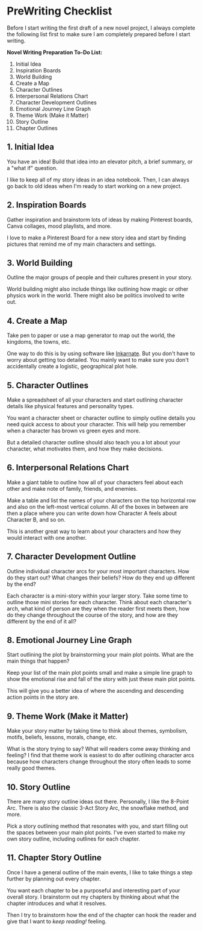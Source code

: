 # PreWriting Checklist

Before I start writing the first draft of a new novel project, I always complete the following list first to make sure I am completely prepared before I start writing. 

**Novel Writing Preparation To-Do List:**
1. Initial Idea
2. Inspiration Boards
3. World Building
4. Create a Map
5. Character Outlines
6. Interpersonal Relations Chart
7. Character Development Outlines
8. Emotional Journey Line Graph
9. Theme Work (Make it Matter)
10. Story Outline
11. Chapter Outlines

## 1. Initial Idea
You have an idea! Build that idea into an elevator pitch, a brief summary, or a "what if" question. 

I like to keep all of my story ideas in an idea notebook. Then, I can always go back to old ideas when I'm ready to start working on a new project. 

## 2. Inspiration Boards
Gather inspiration and brainstorm lots of ideas by making Pinterest boards, Canva collages, mood playlists, and more. 

I love to make a Pinterest Board for a new story idea and start by finding pictures that remind me of my main characters and settings. 

## 3. World Building
Outline the major groups of people and their cultures present in your story.

World building might also include things like outlining how magic or other physics work in the world. There might also be politics involved to write out. 

## 4. Create a Map
Take pen to paper or use a map generator to map out the world, the kingdoms, the towns, etc. 

One way to do this is by using software like [Inkarnate](https://inkarnate.com/). But you don't have to worry about getting too detailed. You mainly want to make sure you don't accidentally create a logistic, geographical plot hole. 

## 5. Character Outlines
Make a spreadsheet of all your characters and start outlining character details like physical features and personality types. 

You want a character sheet or character outline to simply outline details you need quick access to about your character. This will help you remember when a character has brown vs green eyes and more. 

But a detailed character outline should also teach you a lot about your character, what motivates them, and how they make decisions. 

## 6. Interpersonal Relations Chart
Make a giant table to outline how all of your characters feel about each other and make note of family, friends, and enemies. 

Make a table and list the names of your characters on the top horizontal row and also on the left-most vertical column. All of the boxes in between are then a place where you can write down how Character A feels about Character B, and so on. 

This is another great way to learn about your characters and how they would interact with one another. 

## 7. Character Development Outline
Outline individual character arcs for your most important characters. How do they start out? What changes their beliefs? How do they end up different by the end? 

Each character is a mini-story within your larger story. Take some time to outline those mini stories for each character. Think about each character's arch, what kind of person are they when the reader first meets them, how do they change throughout the course of the story, and how are they different by the end of it all? 

## 8. Emotional Journey Line Graph
Start outlining the plot by brainstorming your main plot points. What are the main things that happen?

Keep your list of the main plot points small and make a simple line graph to show the emotional rise and fall of the story with just these main plot points.

This will give you a better idea of where the ascending and descending action points in the story are. 

## 9. Theme Work (Make it Matter)
Make your story matter by taking time to think about themes, symbolism, motifs, beliefs, lessons, morals, change, etc.

What is the story trying to say? What will readers come away thinking and feeling? I find that theme work is easiest to do after outlining character arcs because how characters change throughout the story often leads to some really good themes. 

## 10. Story Outline
There are many story outline ideas out there. Personally, I like the 8-Point Arc. There is also the classic 3-Act Story Arc, the snowflake method, and more. 

Pick a story outlining method that resonates with you, and start filling out the spaces between your main plot points. I've even started to make my own story outline, including outlines for each chapter. 

## 11. Chapter Story Outline
Once I have a general outline of the main events, I like to take things a step further by planning out every chapter. 

You want each chapter to be a purposeful and interesting part of your overall story. I brainstorm out my chapters by thinking about what the chapter introduces and what it resolves.

Then I try to brainstorm how the end of the chapter can hook the reader and give that I want to *keep reading!* feeling. 